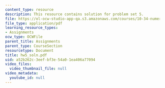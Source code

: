 ```yaml
---
content_type: resource
description: This resource contains solution for problem set 5.
file: https://ol-ocw-studio-app-qa.s3.amazonaws.com/courses/10-34-numerical-methods-applied-to-chemical-engineering-fall-2005/a52b262c3eefbf3e54a01ea406a77094_hw5_soln.pdf
file_type: application/pdf
learning_resource_types:
- Assignments
ocw_type: OCWFile
parent_title: Assignments
parent_type: CourseSection
resourcetype: Document
title: hw5_soln.pdf
uid: a52b262c-3eef-bf3e-54a0-1ea406a77094
video_files:
  video_thumbnail_file: null
video_metadata:
  youtube_id: null
---
```

